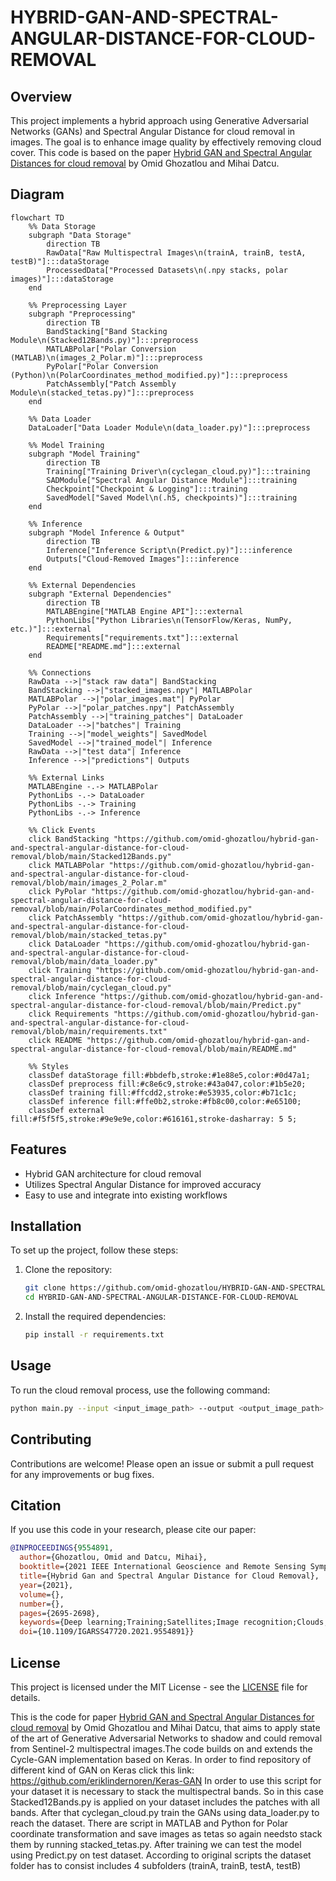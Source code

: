 # HYBRID-GAN-AND-SPECTRAL-ANGULAR-DISTANCE-FOR-CLOUD-REMOVAL

## Overview

This project implements a hybrid approach using Generative Adversarial Networks (GANs) and Spectral Angular Distance for cloud removal in images. The goal is to enhance image quality by effectively removing cloud cover. This code is based on the paper [Hybrid GAN and Spectral Angular Distances for cloud removal](https://ieeexplore.ieee.org/abstract/document/9554891) by Omid Ghozatlou and Mihai Datcu.

## Diagram
```mermaid
flowchart TD
    %% Data Storage
    subgraph "Data Storage"
        direction TB
        RawData["Raw Multispectral Images\n(trainA, trainB, testA, testB)"]:::dataStorage
        ProcessedData["Processed Datasets\n(.npy stacks, polar images)"]:::dataStorage
    end

    %% Preprocessing Layer
    subgraph "Preprocessing" 
        direction TB
        BandStacking["Band Stacking Module\n(Stacked12Bands.py)"]:::preprocess
        MATLABPolar["Polar Conversion (MATLAB)\n(images_2_Polar.m)"]:::preprocess
        PyPolar["Polar Conversion (Python)\n(PolarCoordinates_method_modified.py)"]:::preprocess
        PatchAssembly["Patch Assembly Module\n(stacked_tetas.py)"]:::preprocess
    end

    %% Data Loader
    DataLoader["Data Loader Module\n(data_loader.py)"]:::preprocess

    %% Model Training
    subgraph "Model Training" 
        direction TB
        Training["Training Driver\n(cyclegan_cloud.py)"]:::training
        SADModule["Spectral Angular Distance Module"]:::training
        Checkpoint["Checkpoint & Logging"]:::training
        SavedModel["Saved Model\n(.h5, checkpoints)"]:::training
    end

    %% Inference
    subgraph "Model Inference & Output"
        direction TB
        Inference["Inference Script\n(Predict.py)"]:::inference
        Outputs["Cloud-Removed Images"]:::inference
    end

    %% External Dependencies
    subgraph "External Dependencies"
        direction TB
        MATLABEngine["MATLAB Engine API"]:::external
        PythonLibs["Python Libraries\n(TensorFlow/Keras, NumPy, etc.)"]:::external
        Requirements["requirements.txt"]:::external
        README["README.md"]:::external
    end

    %% Connections
    RawData -->|"stack raw data"| BandStacking
    BandStacking -->|"stacked_images.npy"| MATLABPolar
    MATLABPolar -->|"polar_images.mat"| PyPolar
    PyPolar -->|"polar_patches.npy"| PatchAssembly
    PatchAssembly -->|"training_patches"| DataLoader
    DataLoader -->|"batches"| Training
    Training -->|"model_weights"| SavedModel
    SavedModel -->|"trained_model"| Inference
    RawData -->|"test data"| Inference
    Inference -->|"predictions"| Outputs

    %% External Links
    MATLABEngine -.-> MATLABPolar
    PythonLibs -.-> DataLoader
    PythonLibs -.-> Training
    PythonLibs -.-> Inference

    %% Click Events
    click BandStacking "https://github.com/omid-ghozatlou/hybrid-gan-and-spectral-angular-distance-for-cloud-removal/blob/main/Stacked12Bands.py"
    click MATLABPolar "https://github.com/omid-ghozatlou/hybrid-gan-and-spectral-angular-distance-for-cloud-removal/blob/main/images_2_Polar.m"
    click PyPolar "https://github.com/omid-ghozatlou/hybrid-gan-and-spectral-angular-distance-for-cloud-removal/blob/main/PolarCoordinates_method_modified.py"
    click PatchAssembly "https://github.com/omid-ghozatlou/hybrid-gan-and-spectral-angular-distance-for-cloud-removal/blob/main/stacked_tetas.py"
    click DataLoader "https://github.com/omid-ghozatlou/hybrid-gan-and-spectral-angular-distance-for-cloud-removal/blob/main/data_loader.py"
    click Training "https://github.com/omid-ghozatlou/hybrid-gan-and-spectral-angular-distance-for-cloud-removal/blob/main/cyclegan_cloud.py"
    click Inference "https://github.com/omid-ghozatlou/hybrid-gan-and-spectral-angular-distance-for-cloud-removal/blob/main/Predict.py"
    click Requirements "https://github.com/omid-ghozatlou/hybrid-gan-and-spectral-angular-distance-for-cloud-removal/blob/main/requirements.txt"
    click README "https://github.com/omid-ghozatlou/hybrid-gan-and-spectral-angular-distance-for-cloud-removal/blob/main/README.md"

    %% Styles
    classDef dataStorage fill:#bbdefb,stroke:#1e88e5,color:#0d47a1;
    classDef preprocess fill:#c8e6c9,stroke:#43a047,color:#1b5e20;
    classDef training fill:#ffcdd2,stroke:#e53935,color:#b71c1c;
    classDef inference fill:#ffe0b2,stroke:#fb8c00,color:#e65100;
    classDef external fill:#f5f5f5,stroke:#9e9e9e,color:#616161,stroke-dasharray: 5 5;
```
## Features

- Hybrid GAN architecture for cloud removal
- Utilizes Spectral Angular Distance for improved accuracy
- Easy to use and integrate into existing workflows

## Installation

To set up the project, follow these steps:

1. Clone the repository:

   ```bash
   git clone https://github.com/omid-ghozatlou/HYBRID-GAN-AND-SPECTRAL-ANGULAR-DISTANCE-FOR-CLOUD-REMOVAL.git
   cd HYBRID-GAN-AND-SPECTRAL-ANGULAR-DISTANCE-FOR-CLOUD-REMOVAL
   ```

2. Install the required dependencies:
   ```bash
   pip install -r requirements.txt
   ```

## Usage

To run the cloud removal process, use the following command:

```bash
python main.py --input <input_image_path> --output <output_image_path>
```

## Contributing

Contributions are welcome! Please open an issue or submit a pull request for any improvements or bug fixes.

## Citation

If you use this code in your research, please cite our paper:

```bibtex
@INPROCEEDINGS{9554891,
  author={Ghozatlou, Omid and Datcu, Mihai},
  booktitle={2021 IEEE International Geoscience and Remote Sensing Symposium IGARSS}, 
  title={Hybrid Gan and Spectral Angular Distance for Cloud Removal}, 
  year={2021},
  volume={},
  number={},
  pages={2695-2698},
  keywords={Deep learning;Training;Satellites;Image recognition;Clouds;Lighting;Geoscience and remote sensing;Cloud Removal;Generative Adversarial Networks (GANs);Polar Coordinates;Multispectral Satellite Images},
  doi={10.1109/IGARSS47720.2021.9554891}}
```

## License

This project is licensed under the MIT License - see the [LICENSE](LICENSE) file for details.

This is the code for paper
[Hybrid GAN and Spectral Angular Distances for cloud removal](https://ieeexplore.ieee.org/abstract/document/9554891)
by Omid Ghozatlou and Mihai Datcu, that aims to apply state of the art of Generative Adversarial Networks to shadow and could removal from Sentinel-2 multispectral images.The code builds on and extends the Cycle-GAN implementation based on Keras. In order to find repository of different kind of GAN on Keras click this link: https://github.com/eriklindernoren/Keras-GAN
In order to use this script for your dataset it is necessary to stack the multispectral bands. So in this case Stacked12Bands.py is applied on your dataset includes the patches with all bands. After that cyclegan_cloud.py train the GANs using data_loader.py to reach the dataset.
There are script in MATLAB and Python for Polar coordinate transformation and save images as tetas so again needsto stack them by running stacked_tetas.py.
After training we can test the model using Predict.py on test dataset.
According to original scripts the dataset folder has to consist includes 4 subfolders (trainA, trainB, testA, testB)

